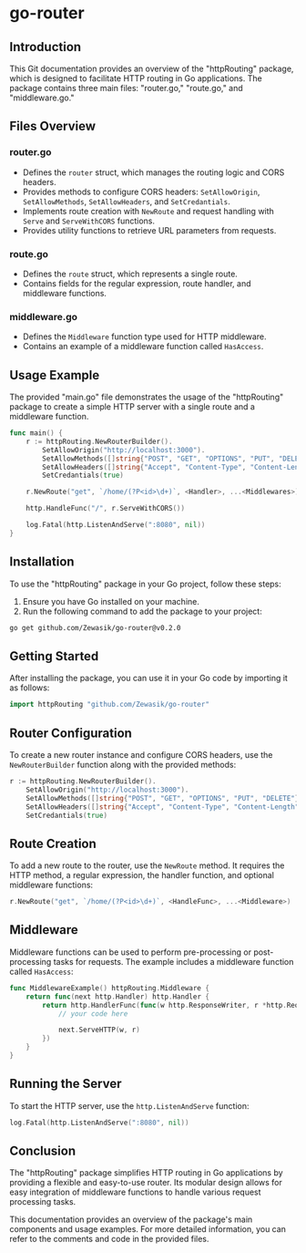 # go-router

## Introduction

This Git documentation provides an overview of the "httpRouting" package, which is designed to facilitate HTTP routing in Go applications. The package contains three main files: "router.go," "route.go," and "middleware.go."

## Files Overview

### router.go

- Defines the `router` struct, which manages the routing logic and CORS headers.
- Provides methods to configure CORS headers: `SetAllowOrigin`, `SetAllowMethods`, `SetAllowHeaders`, and `SetCredantials`.
- Implements route creation with `NewRoute` and request handling with `Serve` and `ServeWithCORS` functions.
- Provides utility functions to retrieve URL parameters from requests.

### route.go

- Defines the `route` struct, which represents a single route.
- Contains fields for the regular expression, route handler, and middleware functions.

### middleware.go

- Defines the `Middleware` function type used for HTTP middleware.
- Contains an example of a middleware function called `HasAccess`.

## Usage Example

The provided "main.go" file demonstrates the usage of the "httpRouting" package to create a simple HTTP server with a single route and a middleware function.

```go
func main() {
	r := httpRouting.NewRouterBuilder().
		SetAllowOrigin("http://localhost:3000").
		SetAllowMethods([]string{"POST", "GET", "OPTIONS", "PUT", "DELETE"}).
		SetAllowHeaders([]string{"Accept", "Content-Type", "Content-Length", "Accept-Encoding", "X-CSRF-Token"}).
		SetCredantials(true)

	r.NewRoute("get", `/home/(?P<id>\d+)`, <Handler>, ...<Middlewares>)

	http.HandleFunc("/", r.ServeWithCORS())

	log.Fatal(http.ListenAndServe(":8080", nil))
}


```

## Installation

To use the "httpRouting" package in your Go project, follow these steps:

1. Ensure you have Go installed on your machine.
2. Run the following command to add the package to your project:

```bash
go get github.com/Zewasik/go-router@v0.2.0
```

## Getting Started

After installing the package, you can use it in your Go code by importing it as follows:

```go
import httpRouting "github.com/Zewasik/go-router"
```

## Router Configuration

To create a new router instance and configure CORS headers, use the `NewRouterBuilder` function along with the provided methods:

```go
r := httpRouting.NewRouterBuilder().
    SetAllowOrigin("http://localhost:3000").
    SetAllowMethods([]string{"POST", "GET", "OPTIONS", "PUT", "DELETE"}).
    SetAllowHeaders([]string{"Accept", "Content-Type", "Content-Length", "Accept-Encoding", "X-CSRF-Token"}).
    SetCredantials(true)
```

## Route Creation

To add a new route to the router, use the `NewRoute` method. It requires the HTTP method, a regular expression, the handler function, and optional middleware functions:

```go
r.NewRoute("get", `/home/(?P<id>\d+)`, <HandleFunc>, ...<Middleware>)
```

## Middleware

Middleware functions can be used to perform pre-processing or post-processing tasks for requests. The example includes a middleware function called `HasAccess`:

```go
func MiddlewareExample() httpRouting.Middleware {
    return func(next http.Handler) http.Handler {
		return http.HandlerFunc(func(w http.ResponseWriter, r *http.Request) {
			// your code here

			next.ServeHTTP(w, r)
		})
	}
}
```

## Running the Server

To start the HTTP server, use the `http.ListenAndServe` function:

```go
log.Fatal(http.ListenAndServe(":8080", nil))
```

## Conclusion

The "httpRouting" package simplifies HTTP routing in Go applications by providing a flexible and easy-to-use router. Its modular design allows for easy integration of middleware functions to handle various request processing tasks.

This documentation provides an overview of the package's main components and usage examples. For more detailed information, you can refer to the comments and code in the provided files.
